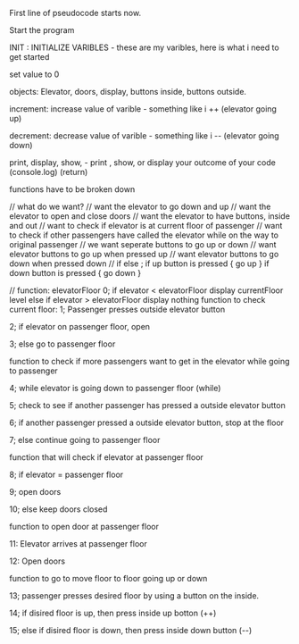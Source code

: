 First line of pseudocode starts now.

Start the program

INIT : INITIALIZE VARIBLES - these are my varibles, here is what i need to get started

set value to 0 

objects: Elevator, doors, display, buttons inside, buttons outside. 

increment: increase value of varible - something like i ++ (elevator going up)

decrement: decrease value of varible - something like i -- (elevator going down)

print, display, show, - print , show, or display your outcome of your code (console.log) (return) 

functions have to be broken down 

// what do we want?
// want the elevator to go down and up
// want the elevator to open and close doors
// want the elevator to have buttons, inside and out
// want to check if elevator is at current floor of passenger
// want to check if other passengers have called the elevator while on the way to original passenger
// we want seperate buttons to go up or down
// want elevator buttons to go up when pressed up
// want elevator buttons to go down when pressed down
// if else ; if up button is pressed {
    go up
}
if down button is pressed {
    go down 
}

// 
    function:  elevatorFloor
0; if elevator < elevatorFloor display currentFloor level 
    else if elevator > elevatorFloor display nothing
    function to check current floor:
1; Passenger presses outside elevator button

2; if elevator on passenger floor, open

3; else go to passenger floor

function to check if more passengers want to get in the elevator while going to passenger 

4; while elevator is going down to passenger floor (while)

5; check to see if another passenger has pressed a outside elevator button

6; if another passenger pressed a outside elevator button, stop at the floor

7; else continue going to passenger floor

function that will check if elevator at passenger floor

8; if elevator = passenger floor 

9; open doors 

10; else keep doors closed 

function to open door at passenger floor

11: Elevator arrives at passenger floor

12: Open doors 

function to go to move floor to floor going up or down

13; passenger presses desired floor by using a button on the inside.

14; if disired floor is up, then press inside up botton  (++)

15; else if disired floor is down, then press inside down button (--)

